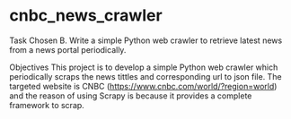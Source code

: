 # cnbc_news_crawler

Task Chosen
B. Write a simple Python web crawler to retrieve latest news from a news portal periodically.

Objectives 
This project is to develop a simple Python web crawler which periodically scraps the news tittles and corresponding url to json file. The targeted website is CNBC (https://www.cnbc.com/world/?region=world) and the reason of using Scrapy is because it provides a complete framework to scrap.
